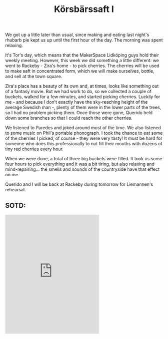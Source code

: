 ﻿---
title: "Körsbärssaft I"
comments: true
categories:
- blog

tags:
- blog
- life
- du gamla du fria   
---

We got up a little later than usual, since making and eating last night's rhubarb pie kept us up until the first hour of the day. The morning was spent relaxing. 

It's Tor's day, which means that the MakerSpace Lidköping guys hold their weekly meeting. However, this week we did something a little different: we went to Rackeby - Zira's home - to pick cherries. The cherries will be used to make saft in concentrated form, which we will make ourselves, bottle, and sell at the town square. 

Zira's place has a beauty of its own and, at times, looks like something out of a fantasy movie. But we had work to do, so we collected a couple of buckets, walked for a few minutes, and started picking cherries. Luckily for me - and because I don't exactly have the sky-reaching height of the average Swedish man -, plenty of them were in the lower parts of the trees, so I had no problem picking them. Once those were gone, Querido held down some branches so that I could reach the other cherries. 

We listened to Paredes and joked around most of the time. We also listened to some music on Phil's portable phonograph. I took the chance to eat some of the cherries I picked, of course - they were very tasty! It must be hard for someone who does this professionally to not fill their mouths with dozens of tiny red cherries every hour. 

When we were done, a total of three big buckets were filled. It took us some four hours to pick everything and it was a bit tiring, but also relaxing and mind-repairing... the smells and sounds of the countryside have that effect on me. 

Querido and I will be back at Rackeby during tomorrow for Liemannen's rehearsal. 

## SOTD:
<iframe src="https://open.spotify.com/embed/track/38YCS3Lqyw8ipiJds4P3bJ" width="300" height="380" frameborder="0" allowtransparency="true" allow="encrypted-media"></iframe>


